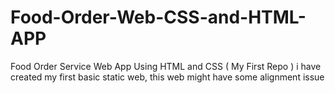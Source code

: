 # Food-Order-Web-CSS-and-HTML-APP
Food Order Service Web App Using HTML and CSS ( My First Repo )
i have created my first basic static web, this web might have some alignment issue 
